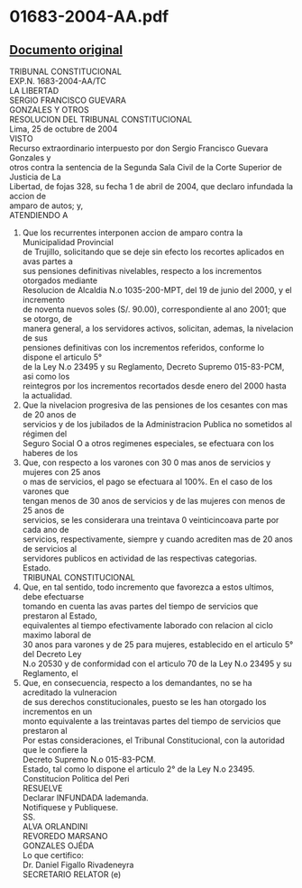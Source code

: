 
01683-2004-AA.pdf
=================
  
[Documento original](https://tc.gob.pe/jurisprudencia/2004/01683-2004-AA.pdf)  
---  
TRIBUNAL CONSTITUCIONAL  
EXP.N. 1683-2004-AA/TC  
LA LIBERTAD  
SERGIO FRANCISCO GUEVARA  
GONZALES Y OTROS  
RESOLUCION DEL TRIBUNAL CONSTITUCIONAL  
Lima, 25 de octubre de 2004  
VISTO  
Recurso extraordinario interpuesto por don Sergio Francisco Guevara Gonzales y  
otros contra la sentencia de la Segunda Sala Civil de la Corte Superior de Justicia de La  
Libertad, de fojas 328, su fecha 1 de abril de 2004, que declaro infundada la accion de  
amparo de autos; y,  
ATENDIENDO A  
1. Que los recurrentes interponen accion de amparo contra la Municipalidad Provincial  
de Trujillo, solicitando que se deje sin efecto los recortes aplicados en avas partes a  
sus pensiones definitivas nivelables, respecto a los incrementos otorgados mediante  
Resolucion de Alcaldia N.o 1035-200-MPT, del 19 de junio del 2000, y el incremento  
de noventa nuevos soles (S/. 90.00), correspondiente al ano 2001; que se otorgo, de  
manera general, a los servidores activos, solicitan, ademas, la nivelacion de sus  
pensiones definitivas con los incrementos referidos, conforme lo dispone el articulo 5°  
de la Ley N.o 23495 y su Reglamento, Decreto Supremo 015-83-PCM, asi como los  
reintegros por los incrementos recortados desde enero del 2000 hasta la actualidad.  
2. Que la nivelacion progresiva de las pensiones de los cesantes con mas de 20 anos de  
servicios y de los jubilados de la Administracion Publica no sometidos al régimen del  
Seguro Social O a otros regimenes especiales, se efectuara con los haberes de los  
3. Que, con respecto a los varones con 30 0 mas anos de servicios y mujeres con 25 anos  
o mas de servicios, el pago se efectuara al 100%. En el caso de los varones que  
tengan menos de 30 anos de servicios y de las mujeres con menos de 25 anos de  
servicios, se les considerara una treintava 0 veinticincoava parte por cada ano de  
servicios, respectivamente, siempre y cuando acrediten mas de 20 anos de servicios al  
servidores publicos en actividad de las respectivas categorias.  
Estado.  
TRIBUNAL CONSTITUCIONAL  
4. Que, en tal sentido, todo incremento que favorezca a estos ultimos, debe efectuarse  
tomando en cuenta las avas partes del tiempo de servicios que prestaron al Estado,  
equivalentes al tiempo efectivamente laborado con relacion al ciclo maximo laboral de  
30 anos para varones y de 25 para mujeres, establecido en el articulo 5° del Decreto Ley  
N.o 20530 y de conformidad con el articulo 70 de la Ley N.o 23495 y su Reglamento, el  
5. Que, en consecuencia, respecto a los demandantes, no se ha acreditado la vulneracion  
de sus derechos constitucionales, puesto se les han otorgado los incrementos en un  
monto equivalente a las treintavas partes del tiempo de servicios que prestaron al  
Por estas consideraciones, el Tribunal Constitucional, con la autoridad que le confiere la  
Decreto Supremo N.o 015-83-PCM.  
Estado, tal como lo dispone el articulo 2° de la Ley N.o 23495.  
Constitucion Politica del Peri  
RESUELVE  
Declarar INFUNDADA lademanda.  
Notifiquese y Publiquese.  
SS.  
ALVA ORLANDINI  
REVOREDO MARSANO  
GONZALES OJÉDA  
Lo que certifico:  
Dr. Daniel Figallo Rivadeneyra  
SECRETARIO RELATOR (e)